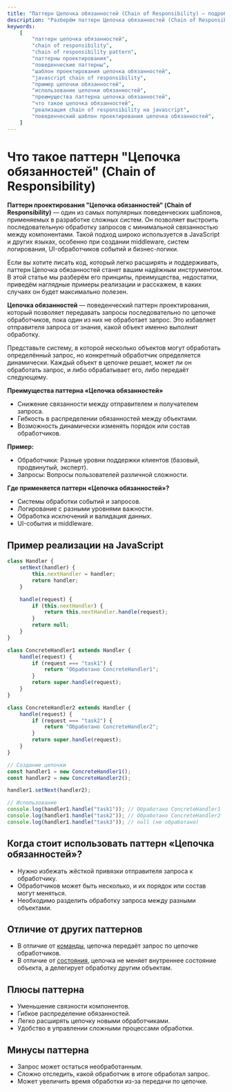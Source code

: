 ```yaml
---
title: "Паттерн Цепочка обязанностей (Chain of Responsibility) — подробное объяснение с примерами на JavaScript"
description: "Разберём паттерн Цепочка обязанностей (Chain of Responsibility) в JavaScript: что это такое, когда использовать, преимущества, недостатки и примеры кода."
keywords:
    [
        "паттерн цепочка обязанностей",
        "chain of responsibility",
        "chain of responsibility pattern",
        "паттерны проектирования",
        "поведенческие паттерны",
        "шаблон проектирования цепочка обязанностей",
        "javascript chain of responsibility",
        "пример цепочки обязанностей",
        "использование цепочки обязанностей",
        "преимущества паттерна цепочка обязанностей",
        "что такое цепочка обязанностей",
        "реализация chain of responsibility на javascript",
        "поведенческий шаблон проектирования цепочка обязанностей",
    ]
---
```


# Что такое паттерн **"Цепочка обязанностей"** (Chain of Responsibility)

**Паттерн проектирования "Цепочка обязанностей" (Chain of Responsibility)** — один из самых популярных поведенческих шаблонов, применяемых в разработке сложных систем. Он позволяет выстроить последовательную обработку запросов с минимальной связанностью между компонентами. Такой подход широко используется в JavaScript и других языках, особенно при создании middleware, систем логирования, UI-обработчиков событий и бизнес-логики.

Если вы хотите писать код, который легко расширять и поддерживать, паттерн Цепочка обязанностей станет вашим надёжным инструментом. В этой статье мы разберём его принципы, преимущества, недостатки, приведём наглядные примеры реализации и расскажем, в каких случаях он будет максимально полезен.

**Цепочка обязанностей** — поведенческий паттерн проектирования, который позволяет передавать запросы последовательно по цепочке обработчиков, пока один из них не обработает запрос. Это избавляет отправителя запроса от знания, какой объект именно выполнит обработку.

Представьте систему, в которой несколько объектов могут обработать определённый запрос, но конкретный обработчик определяется динамически. Каждый объект в цепочке решает, может ли он обработать запрос, и либо обрабатывает его, либо передаёт следующему.

**Преимущества паттерна «Цепочка обязанностей»**

- Снижение связанности между отправителем и получателем запроса.
- Гибкость в распределении обязанностей между объектами.
- Возможность динамически изменять порядок или состав обработчиков.

**Пример:**

- Обработчики: Разные уровни поддержки клиентов (базовый, продвинутый, эксперт).
- Запросы: Вопросы пользователей различной сложности.

**Где применяется паттерн «Цепочка обязанностей»?**

- Системы обработки событий и запросов.
- Логирование с разными уровнями важности.
- Обработка исключений и валидация данных.
- UI-события и middleware.

## Пример реализации на JavaScript

```javascript
class Handler {
    setNext(handler) {
        this.nextHandler = handler;
        return handler;
    }

    handle(request) {
        if (this.nextHandler) {
            return this.nextHandler.handle(request);
        }
        return null;
    }
}

class ConcreteHandler1 extends Handler {
    handle(request) {
        if (request === "task1") {
            return "Обработано ConcreteHandler1";
        }
        return super.handle(request);
    }
}

class ConcreteHandler2 extends Handler {
    handle(request) {
        if (request === "task2") {
            return "Обработано ConcreteHandler2";
        }
        return super.handle(request);
    }
}

// Создание цепочки
const handler1 = new ConcreteHandler1();
const handler2 = new ConcreteHandler2();

handler1.setNext(handler2);

// Использование
console.log(handler1.handle("task1")); // Обработано ConcreteHandler1
console.log(handler1.handle("task2")); // Обработано ConcreteHandler2
console.log(handler1.handle("task3")); // null (не обработано)
```

## Когда стоит использовать паттерн «Цепочка обязанностей»?

- Нужно избежать жёсткой привязки отправителя запроса к обработчику.
- Обработчиков может быть несколько, и их порядок или состав могут меняться.
- Необходимо разделить обработку запроса между разными объектами.

## Отличие от других паттернов

- В отличие от [команды]({{command}}), цепочка передаёт запрос по цепочке обработчиков.
- В отличие от [состояния]({{state}}), цепочка не меняет внутреннее состояние объекта, а делегирует обработку другим объектам.

## Плюсы паттерна

- Уменьшение связности компонентов.
- Гибкое распределение обязанностей.
- Легко расширять цепочку новыми обработчиками.
- Удобство в управлении сложными процессами обработки.

## Минусы паттерна

- Запрос может остаться необработанным.
- Сложно отследить, какой обработчик в итоге обработал запрос.
- Может увеличить время обработки из-за передачи по цепочке.
